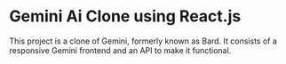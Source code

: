 # Gemini Ai Clone using React.js
This project is a clone of Gemini, formerly known as Bard. It consists of a responsive Gemini frontend and an API to make it functional.
